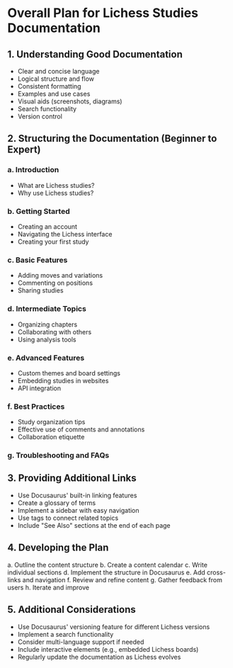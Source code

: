 # Overall Plan for Lichess Studies Documentation

## 1. Understanding Good Documentation
- Clear and concise language
- Logical structure and flow
- Consistent formatting
- Examples and use cases
- Visual aids (screenshots, diagrams)
- Search functionality
- Version control

## 2. Structuring the Documentation (Beginner to Expert)

### a. Introduction
- What are Lichess studies?
- Why use Lichess studies?

### b. Getting Started
- Creating an account
- Navigating the Lichess interface
- Creating your first study

### c. Basic Features
- Adding moves and variations
- Commenting on positions
- Sharing studies

### d. Intermediate Topics
- Organizing chapters
- Collaborating with others
- Using analysis tools

### e. Advanced Features
- Custom themes and board settings
- Embedding studies in websites
- API integration

### f. Best Practices
- Study organization tips
- Effective use of comments and annotations
- Collaboration etiquette

### g. Troubleshooting and FAQs

## 3. Providing Additional Links
- Use Docusaurus' built-in linking features
- Create a glossary of terms
- Implement a sidebar with easy navigation
- Use tags to connect related topics
- Include "See Also" sections at the end of each page

## 4. Developing the Plan
a. Outline the content structure
b. Create a content calendar
c. Write individual sections
d. Implement the structure in Docusaurus
e. Add cross-links and navigation
f. Review and refine content
g. Gather feedback from users
h. Iterate and improve

## 5. Additional Considerations
- Use Docusaurus' versioning feature for different Lichess versions
- Implement a search functionality
- Consider multi-language support if needed
- Include interactive elements (e.g., embedded Lichess boards)
- Regularly update the documentation as Lichess evolves
